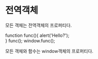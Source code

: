 # 전역객체
모든 객체는 전역객체의 프로퍼티다.

  function func(){
      alert('Hello?');    
  }
  func();
  window.func();

  모든 객체와 함수는 window객체의 프로퍼티다.
